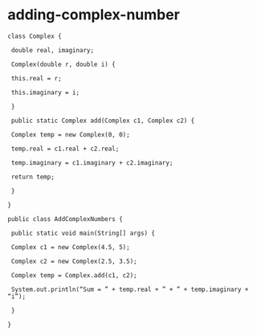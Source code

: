 # adding-complex-number

    class Complex {
    
     double real, imaginary;
    
     Complex(double r, double i) {
    
     this.real = r;
    
     this.imaginary = i;
    
     }
    
     public static Complex add(Complex c1, Complex c2) {
    
     Complex temp = new Complex(0, 0);
    
     temp.real = c1.real + c2.real;
    
     temp.imaginary = c1.imaginary + c2.imaginary;
    
     return temp;
    
     }
    
    }
    
    public class AddComplexNumbers {
    
     public static void main(String[] args) {
    
     Complex c1 = new Complex(4.5, 5);
    
     Complex c2 = new Complex(2.5, 3.5);
    
     Complex temp = Complex.add(c1, c2);
    
     System.out.println(“Sum = ” + temp.real + ” + ” + temp.imaginary + “i”);
    
     }
    
    }
